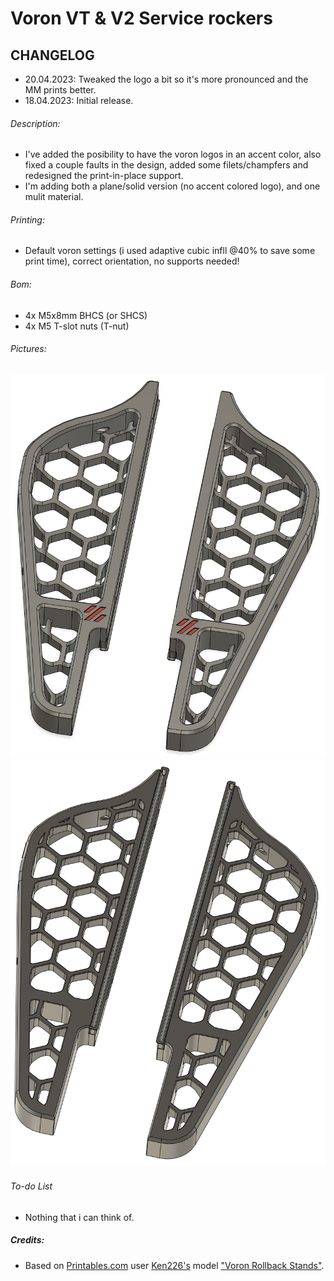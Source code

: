 # Voron VT & V2 Service rockers
## CHANGELOG
- 20.04.2023: Tweaked the logo a bit so it's more pronounced and the MM prints better. 
- 18.04.2023: Initial release.

###### Description:
- I've added the posibility to have the voron logos in an accent color, also fixed a couple faults in the design, added some filets/champfers and redesigned the print-in-place support.
- I'm adding both a plane/solid version (no accent colored logo), and one mulit material.

###### Printing:
- Default voron settings (i used adaptive cubic infll @40% to save some print time), correct orientation, no supports needed!

###### Bom:
- 4x M5x8mm BHCS (or SHCS)
- 4x M5 T-slot nuts (T-nut)

###### Pictures:
![](./pics/1.png)
![](./pics/2.png)

###### To-do List
- Nothing that i can think of.

##### Credits:
- Based on [Printables.com](https://www.printables.com/) user [Ken226's](https://www.printables.com/@Ken226) model ["Voron Rollback Stands"](https://www.printables.com/model/408015-voron-rollback-stands).
